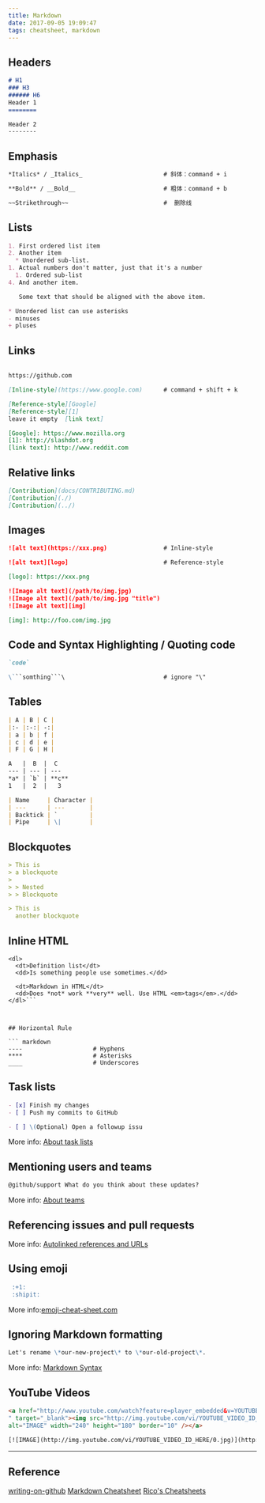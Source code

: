 ```yaml
---
title: Markdown
date: 2017-09-05 19:09:47
tags: cheatsheet, markdown
---
```

## Headers
``` markdown
# H1
### H3  
###### H6
Header 1
========

Header 2
--------
```

## Emphasis


``` markdown
*Italics* / _Italics_                       # 斜体：command + i

**Bold** / __Bold__                         # 粗体：command + b

~~Strikethrough~~                           #  删除线
```

## Lists

``` markdown
1. First ordered list item
2. Another item
  * Unordered sub-list.
1. Actual numbers don't matter, just that it's a number
  1. Ordered sub-list
4. And another item.  

   Some text that should be aligned with the above item.

* Unordered list can use asterisks
- minuses
+ pluses

```

## Links
``` markdown

https://github.com

[Inline-style](https://www.google.com)      # command + shift + k

[Reference-style][Google]
[Reference-style][1]
leave it empty  [link text]

[Google]: https://www.mozilla.org
[1]: http://slashdot.org
[link text]: http://www.reddit.com
```


## Relative links
``` markdown
[Contribution](docs/CONTRIBUTING.md)
[Contribution](./)
[Contribution](../)
```
## Images

``` markdown
![alt text](https://xxx.png)                # Inline-style

![alt text][logo]                           # Reference-style

[logo]: https://xxx.png

![Image alt text](/path/to/img.jpg)
![Image alt text](/path/to/img.jpg "title")
![Image alt text][img]

[img]: http://foo.com/img.jpg

```
## Code and Syntax Highlighting / Quoting code

``` markdown
`code`

\```somthing```\                            # ignore "\"

```

## Tables

``` markdown
| A | B | C |
|:- |:-:| -:|
| a | b | f |
| c | d | e |
| F | G | H |

A   |  B  |  C
--- | --- | ---
*a* | `b` | **c**
1   |  2  |   3

| Name     | Character |
| ---      | ---       |
| Backtick | `         |
| Pipe     | \|        |
```

## Blockquotes

``` markdown
> This is
> a blockquote
>
> > Nested
> > Blockquote

> This is
  another blockquote
```


## Inline HTML

```
<dl>
  <dt>Definition list</dt>
  <dd>Is something people use sometimes.</dd>

  <dt>Markdown in HTML</dt>
  <dd>Does *not* work **very** well. Use HTML <em>tags</em>.</dd>
</dl>```



## Horizontal Rule

``` markdown
----                    # Hyphens
****                    # Asterisks
____                    # Underscores
```


## Task lists

``` markdown
- [x] Finish my changes
- [ ] Push my commits to GitHub

- [ ] \(Optional) Open a followup issu

```

More info: [About task lists](https://help.github.com/articles/about-task-lists/)

## Mentioning users and teams
``` markdown
@github/support What do you think about these updates?
```
More info: [About teams](https://help.github.com/articles/about-teams/)

## Referencing issues and pull requests

More info: [Autolinked references and URLs](https://help.github.com/articles/autolinked-references-and-urls/)

## Using emoji
``` markdown
 :+1:
 :shipit:
```
More info:[emoji-cheat-sheet.com](https://www.webpagefx.com/tools/emoji-cheat-sheet/)


## Ignoring Markdown formatting
``` markdown
Let's rename \*our-new-project\* to \*our-old-project\*.
```

More info: [Markdown Syntax](https://daringfireball.net/projects/markdown/syntax#backslash)

## YouTube Videos

``` html
<a href="http://www.youtube.com/watch?feature=player_embedded&v=YOUTUBE_VIDEO_ID_HERE
" target="_blank"><img src="http://img.youtube.com/vi/YOUTUBE_VIDEO_ID_HERE/0.jpg"
alt="IMAGE" width="240" height="180" border="10" /></a>

[![IMAGE](http://img.youtube.com/vi/YOUTUBE_VIDEO_ID_HERE/0.jpg)](http://www.youtube.com/watch?v=YOUTUBE_VIDEO_ID_HERE)
```

-----

## Reference
[writing-on-github](https://help.github.com/categories/writing-on-github/)
[Markdown Cheatsheet](https://github.com/adam-p/markdown-here/wiki/Markdown-Cheatsheet)
[Rico's Cheatsheets](http://ricostacruz.com/cheatsheets/)
